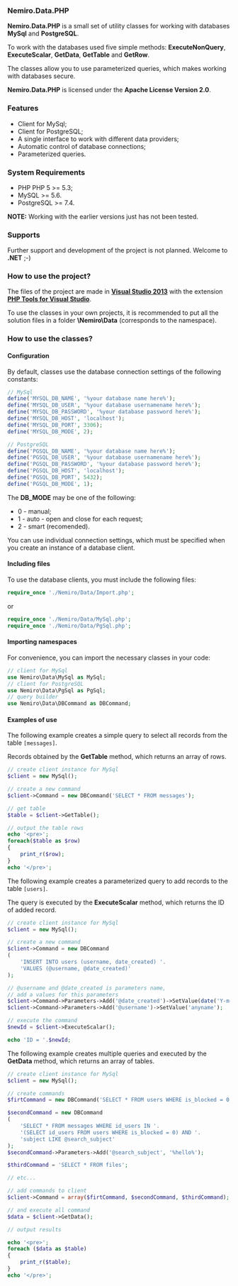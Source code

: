 ﻿### Nemiro.Data.PHP

**Nemiro.Data.PHP** is a small set of utility classes for working with databases **MySql** and **PostgreSQL**.

To work with the databases used five simple methods: **ExecuteNonQuery**, **ExecuteScalar**, **GetData**, **GetTable** and **GetRow**.

The classes allow you to use parameterized queries, which makes working with databases secure.

**Nemiro.Data.PHP** is licensed under the **Apache License Version 2.0**.

### Features

* Client for MySql;
* Client for PostgreSQL;
* A single interface to work with different data providers;
* Automatic control of database connections;
* Parameterized queries.

### System Requirements

* PHP PHP 5 >= 5.3;
* MySQL >= 5.6.
* PostgreSQL >= 7.4.

**NOTE:** Working with the earlier versions just has not been tested.

### Supports

Further support and development of the project is not planned. Welcome to **.NET** ;-)

### How to use the project?

The files of the project are made in **[Visual Studio 2013](https://www.visualstudio.com/)** with the extension **[PHP Tools for Visual Studio](https://visualstudiogallery.msdn.microsoft.com/6eb51f05-ef01-4513-ac83-4c5f50c95fb5)**.

To use the classes in your own projects, it is recommended to put all the solution files in a folder **\Nemiro\Data** (corresponds to the namespace).

### How to use the classes?

#### Configuration

By default, classes use the database connection settings of the following constants:

```PHP
// MySql
define('MYSQL_DB_NAME', '%your database name here%');
define('MYSQL_DB_USER', '%your database usernamename here%');
define('MYSQL_DB_PASSWORD', '%your database password here%');
define('MYSQL_DB_HOST', 'localhost');
define('MYSQL_DB_PORT', 3306);
define('MYSQL_DB_MODE', 2);

// PostgreSQL
define('PGSQL_DB_NAME', '%your database name here%');
define('PGSQL_DB_USER', '%your database usernamename here%');
define('PGSQL_DB_PASSWORD', '%your database password here%');
define('PGSQL_DB_HOST', 'localhost');
define('PGSQL_DB_PORT', 5432);
define('PGSQL_DB_MODE', 1);
```

The **DB_MODE** may be one of the following:

* 0 - manual;
* 1 - auto - open and close for each request;
* 2 - smart (recomended).

You can use individual connection settings, which must be specified when you create an instance of a database client.

#### Including files

To use the database clients, you must include the following files:

```PHP
require_once './Nemiro/Data/Import.php';
```

or

```PHP
require_once './Nemiro/Data/MySql.php';
require_once './Nemiro/Data/PgSql.php';
```

#### Importing namespaces

For convenience, you can import the necessary classes in your code:

```PHP
// client for MySql
use Nemiro\Data\MySql as MySql;
// client for PostgreSQL
use Nemiro\Data\PgSql as PgSql;
// query builder
use Nemiro\Data\DBCommand as DBCommand;
```

#### Examples of use

The following example creates a simple query to select all records from the table `[messages]`.

Records obtained by the **GetTable** method, which returns an array of rows.

```PHP
// create client instance for MySql
$client = new MySql();

// create a new command
$client->Command = new DBCommand('SELECT * FROM messages');

// get table
$table = $client->GetTable();

// output the table rows
echo '<pre>';
foreach($table as $row)
{
	print_r($row);
}
echo '</pre>';
```

The following example creates a parameterized query to add records to the table `[users]`.

The query is executed by the **ExecuteScalar** method, which returns the ID of added record.

```PHP
// create client instance for MySql
$client = new MySql();

// create a new command
$client->Command = new DBCommand
(
	'INSERT INTO users (username, date_created) '.
	'VALUES (@username, @date_created)'
);

// @username and @date_created is parameters name, 
// add a values for this parameters
$client->Command->Parameters->Add('@date_created')->SetValue(date('Y-m-d H-i-s'));
$client->Command->Parameters->Add('@username')->SetValue('anyname');

// execute the command
$newId = $client->ExecuteScalar();

echo 'ID = '.$newId;
```

The following example creates multiple queries and executed by the **GetData** method, which returns an array of tables.

```PHP
// create client instance for MySql
$client = new MySql();

// create commands
$firtCommand = new DBCommand('SELECT * FROM users WHERE is_blocked = 0');

$secondCommand = new DBCommand
(
	'SELECT * FROM messages WHERE id_users IN '.
	'(SELECT id_users FROM users WHERE is_blocked = 0) AND '.
	'subject LIKE @search_subject'
);
$secondCommand->Parameters->Add('@search_subject', '%hello%');

$thirdCommand = 'SELECT * FROM files';

// etc...

// add commands to client
$client->Command = array($firtCommand, $secondCommand, $thirdCommand);

// and execute all command
$data = $client->GetData();

// output results

echo '<pre>';
foreach ($data as $table)
{
	print_r($table);
}
echo '</pre>';
```